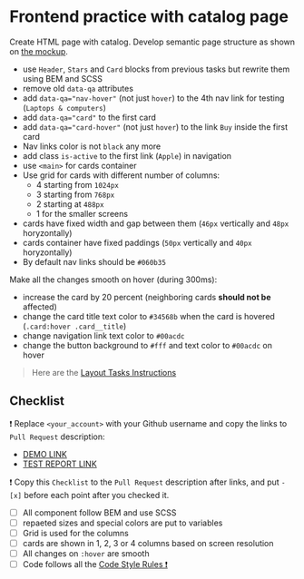 # Frontend practice with catalog page

Create HTML page with catalog. Develop semantic page structure as shown on [the mockup](https://www.figma.com/file/ojkArVazq7vsX0nbpn9CxZ/Moyo-%2F-Catalog-(ENG)?node-id=32249%3A354).

+ use `Header`, `Stars` and `Card` blocks from previous tasks but rewrite them using BEM and SCSS
+ remove old `data-qa` attributes
+ add `data-qa="nav-hover"` (not just `hover`) to the 4th nav link for testing (`Laptops & computers`)
+ add `data-qa="card"` to the first card
+ add `data-qa="card-hover"` (not just `hover`) to the link `Buy` inside the first card
+ Nav links color is not `black` any more
+ add class `is-active` to the first link (`Apple`) in navigation
+ use `<main>` for cards container 
+ Use grid for cards with different number of columns:
  + 4 starting from `1024px`
  + 3 starting from `768px`
  + 2 starting at `488px`
  + 1 for the smaller screens
+ cards have fixed width and gap between them (`46px` vertically and `48px` horyzontally)
+ cards container have fixed paddings (`50px` vertically and `40px` horyzontally)
+ By default nav links should be `#060b35`

Make all the changes smooth on hover (during 300ms):
+ increase the card by 20 percent (neighboring cards **should not be** affected)
+ change the card title text color to `#34568b` when the card is hovered (`.card:hover .card__title`)
+ change navigation link text color to `#00acdc`
+ change the button background to `#fff` and text color to `#00acdc` on hover

> Here are the [Layout Tasks Instructions](https://mate-academy.github.io/layout_task-guideline)

## Checklist

❗️ Replace `<your_account>` with your Github username and copy the links to `Pull Request` description:
- [DEMO LINK](https://chrishryts.github.io/layout_catalog/)
- [TEST REPORT LINK](https://chrishryts.github.io/layout_catalog/report/html_report/)

❗️ Copy this `Checklist` to the `Pull Request` description after links, and put `- [x]` before each point after you checked it.

- [ ] All component follow BEM and use SCSS
- [ ] repaeted sizes and special colors are put to variables
- [ ] Grid is used for the columns
- [ ] cards are shown in 1, 2, 3 or 4 columns based on screen resolution
- [ ] All changes on `:hover` are smooth
- [ ] Code follows all the [Code Style Rules ❗️](https://mate-academy.github.io/layout_task-guideline/html-css-code-style-rules)
